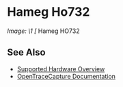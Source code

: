 # Hameg Ho732
**Image: \1*
[*
Hameg HO732
## See Also
- [Supported Hardware Overview](../supported-hardware.md)
- [OpenTraceCapture Documentation](../../opentracecapture/overview.md)
